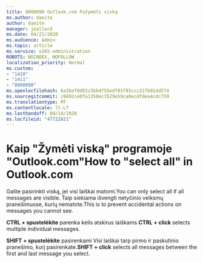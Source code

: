 ```yaml
---
title: 8000090 Outlook.com Pažymėti viską
ms.author: daeite
author: daeite
manager: joallard
ms.date: 04/21/2020
ms.audience: Admin
ms.topic: article
ms.service: o365-administration
ROBOTS: NOINDEX, NOFOLLOW
localization_priority: Normal
ms.custom:
- "1410"
- "1411"
- "8000090"
ms.openlocfilehash: 6a3bef0d83c5bb4f55edf01f85ccc227b914d574
ms.sourcegitcommit: c6692ce0fa1358ec3529e59ca0ecdfdea4cdc759
ms.translationtype: MT
ms.contentlocale: lt-LT
ms.lasthandoff: 09/14/2020
ms.locfileid: "47722821"
---
```

# <a name="how-to-select-all-in-outlookcom"></a><span data-ttu-id="1dc5e-102">Kaip "Žymėti viską" programoje "Outlook.com"</span><span class="sxs-lookup"><span data-stu-id="1dc5e-102">How to "select all" in Outlook.com</span></span>

<span data-ttu-id="1dc5e-103">Galite pasirinkti viską, jei visi laiškai matomi.</span><span class="sxs-lookup"><span data-stu-id="1dc5e-103">You can only select all if all messages are visible.</span></span> <span data-ttu-id="1dc5e-104">Taip siekiama išvengti netyčinio veiksmų pranešimuose, kurių nematote.</span><span class="sxs-lookup"><span data-stu-id="1dc5e-104">This is to prevent accidental actions on messages you cannot see.</span></span>

<span data-ttu-id="1dc5e-105">**CTRL + spustelėkite** parenka kelis atskirus laiškams.</span><span class="sxs-lookup"><span data-stu-id="1dc5e-105">**CTRL + click** selects multiple individual messages.</span></span>

<span data-ttu-id="1dc5e-106">**SHIFT + spustelėkite** pasirenkami Visi laiškai tarp pirmo ir paskutinio pranešimo, kurį pasirenkate.</span><span class="sxs-lookup"><span data-stu-id="1dc5e-106">**SHIFT + click** selects all messages between the first and last message you select.</span></span>